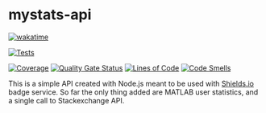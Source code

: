 # mystats-api

[![wakatime](https://wakatime.com/badge/user/dec75a58-cfdd-471b-91aa-96e43441358b/project/ad991923-b122-495e-b3da-e4050a92dc1e.svg)](https://wakatime.com/badge/user/dec75a58-cfdd-471b-91aa-96e43441358b/project/ad991923-b122-495e-b3da-e4050a92dc1e)

[![Tests](https://github.com/stjepanmamusa/mystats-api/actions/workflows/test.yml/badge.svg?branch=main&event=push)](https://github.com/stjepanmamusa/mystats-api/actions/workflows/test.yml)

<!--
[![Code Smells](https://sonarcloud.io/api/project_badges/measure?project=stjepanmamusa_mystats-api&metric=code_smells)](https://sonarcloud.io/summary/new_code?id=stjepanmamusa_mystats-api)
-->

[![Coverage](https://sonarcloud.io/api/project_badges/measure?project=stjepanmamusa_mystats-api&metric=coverage)](https://sonarcloud.io/summary/new_code?id=stjepanmamusa_mystats-api)
[![Quality Gate Status](https://sonarcloud.io/api/project_badges/measure?project=stjepanmamusa_mystats-api&metric=alert_status)](https://sonarcloud.io/summary/new_code?id=stjepanmamusa_mystats-api)
[![Lines of Code](https://sonarcloud.io/api/project_badges/measure?project=stjepanmamusa_mystats-api&metric=ncloc)](https://sonarcloud.io/summary/new_code?id=stjepanmamusa_mystats-api)
[![Code Smells](https://sonarcloud.io/api/project_badges/measure?project=stjepanmamusa_mystats-api&metric=code_smells)](https://sonarcloud.io/summary/new_code?id=stjepanmamusa_mystats-api)

This is a simple API created with Node.js meant to be used with [Shields.io](https://shields.io) badge service. So far the only thing added are MATLAB user statistics, and a single call to Stackexchange API.
